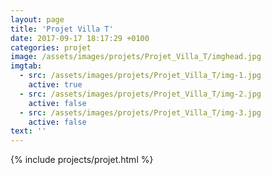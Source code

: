 ```yaml
---
layout: page
title: 'Projet Villa T'
date: 2017-09-17 18:17:29 +0100
categories: projet
image: /assets/images/projets/Projet_Villa_T/imghead.jpg
imgtab:
  - src: /assets/images/projets/Projet_Villa_T/img-1.jpg
    active: true
  - src: /assets/images/projets/Projet_Villa_T/img-2.jpg
    active: false
  - src: /assets/images/projets/Projet_Villa_T/img-3.jpg
    active: false
text: ''
---
```


{% include projects/projet.html %}
